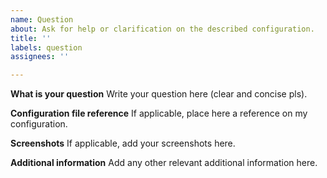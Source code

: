 ```yaml
---
name: Question
about: Ask for help or clarification on the described configuration.
title: ''
labels: question
assignees: ''

---
```


**What is your question**
Write your question here (clear and concise pls).

**Configuration file reference**
If applicable, place here a reference on my configuration.

**Screenshots**
If applicable, add your screenshots here.

**Additional information**
Add any other relevant additional information here.
